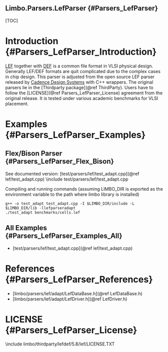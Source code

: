 Limbo.Parsers.LefParser {#Parsers_LefParser}
---------

[TOC]

# Introduction {#Parsers_LefParser_Introduction}

[LEF](https://en.wikipedia.org/wiki/Library_Exchange_Format) together with [DEF](https://en.wikipedia.org/wiki/Design_Exchange_Format) is a common file format in VLSI physical design. 
Generally LEF/DEF formats are quit complicated due to the complex cases in chip design. 
This parser is adjusted from the open source LEF parser released by [Cadence Design Systems](https://www.cadence.com) with C++ wrappers. 
The original parsers lie in the [Thirdparty package](@ref ThirdParty).
Users have to follow the [LICENSE](@ref Parsers_LefParser_License) agreement from the original release. 
It is tested under various academic benchmarks for VLSI placement. 

# Examples {#Parsers_LefParser_Examples}

## Flex/Bison Parser {#Parsers_LefParser_Flex_Bison}

See documented version: [test/parsers/lef/test_adapt.cpp](@ref lef/test_adapt.cpp)
\include test/parsers/lef/test_adapt.cpp

Compiling and running commands (assuming LIMBO_DIR is exported as the environment variable to the path where limbo library is installed)
~~~~~~~~~~~~~~~~
g++ -o test_adapt test_adapt.cpp -I $LIMBO_DIR/include -L $LIMBO_DIR/lib -llefparseradapt
./test_adapt benchmarks/cells.lef
~~~~~~~~~~~~~~~~

## All Examples {#Parsers_LefParser_Examples_All}

- [test/parsers/lef/test_adapt.cpp](@ref lef/test_adapt.cpp)


# References {#Parsers_LefParser_References}

- [limbo/parsers/lef/adapt/LefDataBase.h](@ref LefDataBase.h)
- [limbo/parsers/lef/adapt/LefDriver.h](@ref LefDriver.h)

# LICENSE {#Parsers_LefParser_License}

\include limbo/thirdparty/lefdef/5.8/lef/LICENSE.TXT

